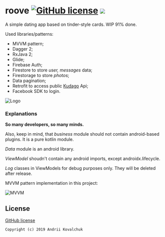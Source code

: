 # roove  [![GitHub license](https://img.shields.io/github/license/muramrr/roove)](https://github.com/muramrr/roove/blob/master/LICENSE) [![](https://img.shields.io/badge/SDK-v21+-BLUE.svg)](https://shields.io/)

A simple dating app based on tinder-style cards. WIP 91% done.


Used libraries/patterns:
* MVVM pattern;
* Dagger 2;
* RxJava 2;
* Glide;
* Firebase Auth;
* Firestore to store *user, messages* data;
* Firestorage to store *photos*;
* Data pagination;
* Retrofit to access public [Kudago](https://kudago.com) Api; 
* Facebook SDK to login.


![Logo](https://github.com/muramrr/roove/blob/master/media/roove_logo_256.png)


### Explanations

**So many developers, so many minds.**

Also, keep in mind, that *business* module should not contain android-based plugins. It is a pure kotlin module.

*Data* module is an android library.

*ViewModel* shoudn't contain any android imports, except androidx.lifecycle. 

*Log* classes in ViewModels for debug purposes only. They will be deleted after release.

MVVM pattern implementation in this project:

![MVVM](https://github.com/muramrr/roove/blob/master/media/arch_diagram.png)

## License

[GitHub license](https://github.com/muramrr/roove/blob/master/LICENSE)


```
Copyright (c) 2019 Andrii Kovalchuk
```
